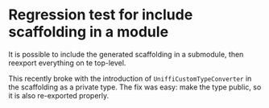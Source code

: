 # Regression test for include scaffolding in a module

It is possible to include the generated scaffolding in a submodule,
then reexport everything on te top-level.

This recently broke with the introduction of `UniffiCustomTypeConverter` in the scaffolding as a private type.
The fix was easy: make the type public, so it is also re-exported properly.
